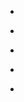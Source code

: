 
- [](/2020/12/1338064928628871168/)

- [](/2020/05/1263598800544755718/)

- [](/2020/02/1227050279989702656/)

- [](/2020/01/1214489352790671360/)

- [](/2019/11/1190827086497251330/)
